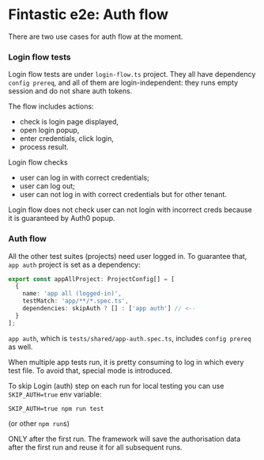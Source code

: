 # Fintastic e2e: Auth flow

There are two use cases for auth flow at the moment.

### Login flow tests

Login flow tests are under `login-flow.ts` project. They all have dependency `config prereq`, and all of them are login-independent: they runs empty session and do not share auth tokens.

The flow includes actions: 
- check is login page displayed,
- open login popup,
- enter credentials, click login,
- process result.

Login flow checks 
- user can log in with correct credentials; 
- user can log out; 
- user can not log in with correct credentials but for other tenant.

Login flow does not check user can not login with incorrect creds because it is guaranteed by Auth0 popup.

### Auth flow

All the other test suites (projects) need user logged in. To guarantee that, `app auth` project is set as a dependency:

```ts
export const appAllProject: ProjectConfig[] = [
  {
    name: 'app all (logged-in)',
    testMatch: 'app/**/*.spec.ts',
    dependencies: skipAuth ? [] : ['app auth'] // <--
  }
];
```

`app auth`, which is `tests/shared/app-auth.spec.ts`, includes `config prereq` as well.

When multiple app tests run, it is pretty consuming to log in which every test file. To avoid that, special mode is introduced.

To skip Login (auth) step on each run for local testing you can use `SKIP_AUTH=true` env variable:

```shell
SKIP_AUTH=true npm run test
```` 

(or other `npm run`s)

ONLY after the first run. The framework will save the authorisation data after the first run and reuse it for all subsequent runs.
